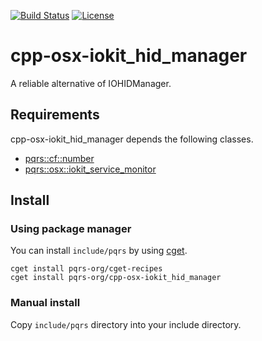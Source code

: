 [![Build Status](https://travis-ci.com/pqrs-org/cpp-osx-iokit_hid_manager.svg?branch=master)](https://travis-ci.com/pqrs-org/cpp-osx-iokit_hid_manager)
[![License](https://img.shields.io/badge/license-Boost%20Software%20License-blue.svg)](https://github.com/pqrs-org/cpp-osx-iokit_hid_manager/blob/master/LICENSE.md)

# cpp-osx-iokit_hid_manager

A reliable alternative of IOHIDManager.

## Requirements

cpp-osx-iokit_hid_manager depends the following classes.

- [pqrs::cf::number](https://github.com/pqrs-org/cpp-cf-number)
- [pqrs::osx::iokit_service_monitor](https://github.com/pqrs-org/cpp-osx-iokit_service_monitor)

## Install

### Using package manager

You can install `include/pqrs` by using [cget](https://github.com/pfultz2/cget).

```shell
cget install pqrs-org/cget-recipes
cget install pqrs-org/cpp-osx-iokit_hid_manager
```

### Manual install

Copy `include/pqrs` directory into your include directory.
